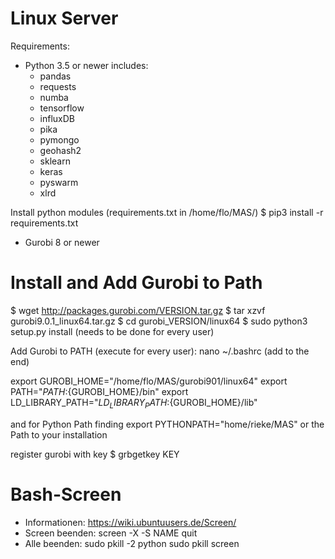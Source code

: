 # Linux Server
Requirements:

- Python 3.5 or newer includes:
    - pandas
    - requests
    - numba
    - tensorflow
    - influxDB
    - pika
    - pymongo
    - geohash2
    - sklearn
    - keras
    - pyswarm
    - xlrd

Install python modules (requirements.txt in /home/flo/MAS/)
$ pip3 install -r requirements.txt

- Gurobi 8 or newer


# Install and Add Gurobi to Path
$ wget http://packages.gurobi.com/VERSION.tar.gz
$ tar xzvf gurobi9.0.1_linux64.tar.gz
$ cd gurobi_VERSION/linux64
$ sudo python3 setup.py install (needs to be done for every user)

Add Gurobi to PATH (execute for every user):
nano ~/.bashrc (add to the end)

export GUROBI_HOME="/home/flo/MAS/gurobi901/linux64"
export PATH="${PATH}:${GUROBI_HOME}/bin"
export LD_LIBRARY_PATH="${LD_LIBRARY_PATH}:${GUROBI_HOME}/lib"

and for Python Path finding
export PYTHONPATH="home/rieke/MAS" 
or the Path to your installation

register gurobi with key
$ grbgetkey KEY

# Bash-Screen 
- Informationen:      https://wiki.ubuntuusers.de/Screen/ 
- Screen beenden:     screen -X -S NAME quit
- Alle beenden:       sudo pkill -2 python
                      sudo pkill screen
